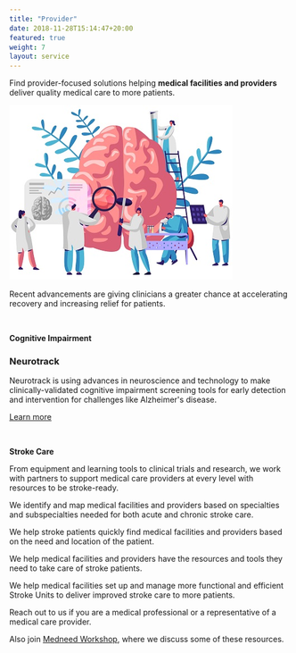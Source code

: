 ```yaml
---
title: "Provider"
date: 2018-11-28T15:14:47+20:00 
featured: true
weight: 7
layout: service
---
```


Find provider-focused solutions helping **medical facilities and providers** deliver quality medical care to more patients. 

![Research Tools](/images/illustrations/providers.jpg)


Recent advancements are giving clinicians a greater chance at accelerating recovery and increasing relief for patients. 

<br>

**Cognitive Impairment**

### Neurotrack
Neurotrack is using advances in neuroscience and technology to make clinically-validated cognitive impairment screening tools for early detection and intervention for challenges like Alzheimer's disease.

<a href="https://neurotrack.com/products" target="_blank"> Learn more </a>

<br>

**Stroke Care**

From equipment and learning tools to clinical trials and research, we work with partners to support medical care providers at every level with resources to be stroke-ready.

We identify and map medical facilities and providers based on specialties and subspecialties needed for both acute and chronic stroke care.

We help stroke patients quickly find medical facilities and providers based on the need and location of the patient.

We help medical facilities and providers have the resources and tools they need to take care of stroke patients.

We help medical facilities set up and manage more functional and efficient Stroke Units to deliver improved stroke care to more patients.

Reach out to us if you are a medical professional or a representative of a medical care provider. 


Also join <a href="https://workshop.medneed.com" target="_blank">Medneed Workshop</a>, where we discuss some of these resources.




